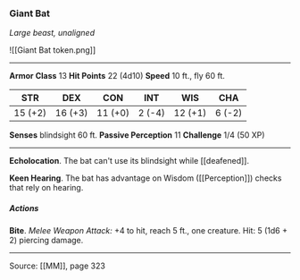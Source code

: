 ### Giant Bat
_Large beast, unaligned_

![[Giant Bat token.png]]


---

**Armor Class** 13
**Hit Points** 22 (4d10)
**Speed** 10 ft., fly 60 ft.

| STR     | DEX     | CON     | INT     | WIS     | CHA     |
|---------|---------|---------|---------|---------|---------|
| 15 (+2) | 16 (+3) | 11 (+0) | 2 (-4) | 12 (+1) | 6 (-2) |

**Senses** blindsight 60 ft.
**Passive Perception** 11
**Challenge** 1/4 (50 XP)

---

**Echolocation**. The bat can't use its blindsight while [[deafened]].

**Keen Hearing**. The bat has advantage on Wisdom ([[Perception]]) checks that rely on hearing.

##### Actions
**Bite**. _Melee Weapon Attack:_ +4 to hit, reach 5 ft., one creature. Hit: 5 (1d6 + 2) piercing damage.


---

Source: [[MM]], page 323
